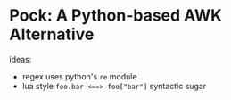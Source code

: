 # Pock: A Python-based AWK Alternative

ideas:

- regex uses python's `re` module
- lua style `foo.bar <==> foo["bar"]` syntactic sugar 
